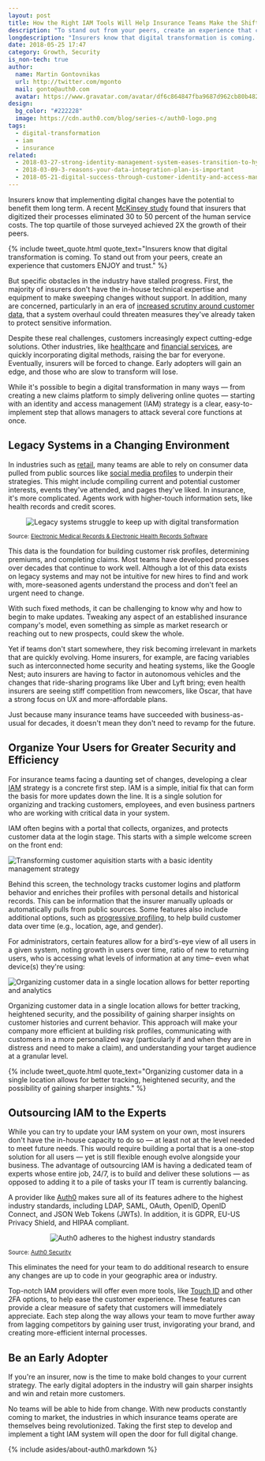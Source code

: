 ```yaml
---
layout: post
title: How the Right IAM Tools Will Help Insurance Teams Make the Shift to Digital
description: "To stand out from your peers, create an experience that customers ENJOY and trust."
longdescription: "Insurers know that digital transformation is coming. To stand out from your peers, create an experience that customers ENJOY and trust."
date: 2018-05-25 17:47
category: Growth, Security
is_non-tech: true
author:
  name: Martin Gontovnikas
  url: http://twitter.com/mgonto
  mail: gonto@auth0.com
  avatar: https://www.gravatar.com/avatar/df6c864847fba9687d962cb80b482764??s=60
design:
  bg_color: "#222228"
  image: https://cdn.auth0.com/blog/series-c/auth0-logo.png
tags:
  - digital-transformation
  - iam
  - insurance
related:
  - 2018-03-27-strong-identity-management-system-eases-transition-to-hybrid-cloud
  - 2018-03-09-3-reasons-your-data-integration-plan-is-important
  - 2018-05-21-digital-success-through-customer-identity-and-access-management
---
```


Insurers know that implementing digital changes have the potential to benefit them long term. A recent [McKinsey study](https://www.mckinsey.com/business-functions/digital-mckinsey/our-insights/making-digital-strategy-a-reality-in-insurance) found that insurers that digitized their processes eliminated 30 to 50 percent of the human service costs. The top quartile of those surveyed achieved 2X the growth of their peers.

{% include tweet_quote.html quote_text="Insurers know that digital transformation is coming. To stand out from your peers, create an experience that customers ENJOY and trust." %}

But specific obstacles in the industry have stalled progress. First, the majority of insurers don't have the in-house technical expertise and equipment to make sweeping changes without support. In addition, many are concerned, particularly in an era of [increased scrutiny around customer data](https://auth0.com/blog/cambridge-analytica-and-facebook/), that a system overhaul could threaten measures they've already taken to protect sensitive information.

Despite these real challenges, customers increasingly expect cutting-edge solutions. Other industries, like [healthcare](https://auth0.com/healthcare/) and [financial services](https://auth0.com/financial-services), are quickly incorporating digital methods, raising the bar for everyone. Eventually, insurers will be forced to change. Early adopters will gain an edge, and those who are slow to transform will lose.

While it's possible to begin a digital transformation in many ways — from creating a new claims platform to simply delivering online quotes — starting with an identity and access management (IAM) strategy is a clear, easy-to-implement step that allows managers to attack several core functions at once.

## Legacy Systems in a Changing Environment

In industries such as [retail](https://auth0.com/retail), many teams are able to rely on consumer data pulled from public sources like [social media profiles](https://auth0.com/learn/social-login/) to underpin their strategies. This might include compiling current and potential customer interests, events they've attended, and pages they've liked. In insurance, it's more complicated. Agents work with higher-touch information sets, like health records and credit scores.

<p style="text-align: center;">
  <img src="https://cdn.auth0.com/blog/how-the-right-identity-and-access-management-tools-will-help-insurance-teams-make-the-shift-to-digital/legacy-systems-struggle-to-keep-up-with-digital-transformation.jpg" alt="Legacy systems struggle to keep up with digital transformation">
  <figcaption>
    <small>
      Source: <a href="http://www.emr-ehrs.com/mental-health-electronic-health-records.php">Electronic Medical Records & Electronic Health Records Software</a>
    </small>
  </figcaption>
</p>

This data is the foundation for building customer risk profiles, determining premiums, and completing claims. Most teams have developed processes over decades that continue to work well. Although a lot of this data exists on legacy systems and may not be intuitive for new hires to find and work with, more-seasoned agents understand the process and don't feel an urgent need to change.

With such fixed methods, it can be challenging to know why and how to begin to make updates. Tweaking any aspect of an established insurance company's model, even something as simple as market research or reaching out to new prospects, could skew the whole.

Yet if teams don't start somewhere, they risk becoming irrelevant in markets that are quickly evolving. Home insurers, for example, are facing variables such as interconnected home security and heating systems, like the Google Nest; auto insurers are having to factor in autonomous vehicles and the changes that ride-sharing programs like Uber and Lyft bring; even health insurers are seeing stiff competition from newcomers, like Oscar, that have a strong focus on UX and more-affordable plans.

Just because many insurance teams have succeeded with business-as-usual for decades, it doesn't mean they don't need to revamp for the future.

## Organize Your Users for Greater Security and Efficiency

For insurance teams facing a daunting set of changes, developing a clear [IAM](https://auth0.com/app-modernization) strategy is a concrete first step. IAM is a simple, initial fix that can form the basis for more updates down the line. It is a single solution for organizing and tracking customers, employees, and even business partners who are working with critical data in your system.

IAM often begins with a portal that collects, organizes, and protects customer data at the login stage. This starts with a simple welcome screen on the front end:

![Transforming customer aquisition starts with a basic identity management strategy](https://cdn.auth0.com/blog/how-the-right-identity-and-access-management-tools-will-help-insurance-teams-make-the-shift-to-digital/transforming-customer-acquisition-starts-with-a-basic-identity-management-strategy.png)

Behind this screen, the technology tracks customer logins and platform behavior and enriches their profiles with personal details and historical records. This can be information that the insurer manually uploads or automatically pulls from public sources. Some features also include additional options, such as [progressive profiling](https://auth0.com/blog/how-profile-enrichment-and-progressive-profiling-can-boost-your-marketing/), to help build customer data over time (e.g., location, age, and gender).

For administrators, certain features allow for a bird's-eye view of all users in a given system, noting growth in users over time, ratio of new to returning users, who is accessing what levels of information at any time– even what device(s) they're using:

![Organizing customer data in a single location allows for better reporting and analytics](https://cdn.auth0.com/blog/how-the-right-identity-and-access-management-tools-will-help-insurance-teams-make-the-shift-to-digital/organizing-customer-data-in-a-single-location-allows-for-better-reporting-and-analytics.png)

Organizing customer data in a single location allows for better tracking, heightened security, and the possibility of gaining sharper insights on customer histories and current behavior. This approach will make your company more efficient at building risk profiles, communicating with customers in a more personalized way (particularly if and when they are in distress and need to make a claim), and understanding your target audience at a granular level.

{% include tweet_quote.html quote_text="Organizing customer data in a single location allows for better tracking, heightened security, and the possibility of gaining sharper insights." %}

## Outsourcing IAM to the Experts

While you can try to update your IAM system on your own, most insurers don't have the in-house capacity to do so — at least not at the level needed to meet future needs. This would require building a portal that is a one-stop solution for all users — yet is still flexible enough evolve alongside your business. The advantage of outsourcing IAM is having a dedicated team of experts whose entire job, 24/7, is to build and deliver these solutions — as opposed to adding it to a pile of tasks your IT team is currently balancing.

A provider like [Auth0](https://auth0.com/security) makes sure all of its features adhere to the highest industry standards, including LDAP, SAML, OAuth, OpenID, OpenID Connect, and JSON Web Tokens (JWTs). In addition, it is GDPR, EU-US Privacy Shield, and HIPAA compliant.

<p style="text-align: center;">
  <img src="https://cdn.auth0.com/blog/how-the-right-identity-and-access-management-tools-will-help-insurance-teams-make-the-shift-to-digital/auth0-adheres-to-the-highest-industry-standards.png" alt="Auth0 adheres to the highest industry standards">
  <figcaption>
    <small>
      Source: <a href="https://auth0.com/security">Auth0 Security</a>
    </small>
  </figcaption>
</p>

This eliminates the need for your team to do additional research to ensure any changes are up to code in your geographic area or industry.

Top-notch IAM providers will offer even more tools, like [Touch ID](https://auth0.com/blog/how-fingerprint-auth-gives-you-security/) and other 2FA options, to help ease the customer experience. These features can provide a clear measure of safety that customers will immediately appreciate. Each step along the way allows your team to move further away from lagging competitors by gaining user trust, invigorating your brand, and creating more-efficient internal processes.

## Be an Early Adopter

If you're an insurer, now is the time to make bold changes to your current strategy. The early digital adopters in the industry will gain sharper insights and win and retain more customers.

No teams will be able to hide from change. With new products constantly coming to market, the industries in which insurance teams operate are themselves being revolutionized. Taking the first step to develop and implement a tight IAM system will open the door for full digital change.

{% include asides/about-auth0.markdown %}